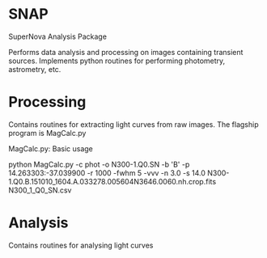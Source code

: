 # SNAP
SuperNova Analysis Package

Performs data analysis and processing on images containing transient sources.
Implements python routines for performing photometry, astrometry, etc.

# Processing
Contains routines for extracting light curves from raw images.
The flagship program is MagCalc.py

MagCalc.py:
Basic usage

python MagCalc.py -c phot -o N300-1.Q0.SN -b 'B' -p 14.263303:-37.039900 -r 1000 -fwhm 5 -vvv -n 3.0 -s 14.0 N300-1.Q0.B.151010_1604.A.033278.005604N3646.0060.nh.crop.fits N300_1_Q0_SN.csv

# Analysis
Contains routines for analysing light curves
